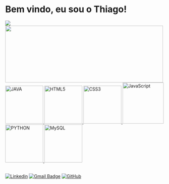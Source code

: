 # Bem vindo, eu sou o Thiago!
<table>
  <a href="https://github.com/seixasthii">
  
  <img  src="https://github-readme-stats.vercel.app/api/top-langs/?username=seixasthii&langs_count=8&theme=tokyonight"/>
  <img width="500" height="180em" src="https://github-readme-stats.vercel.app/api?username=seixasthii&show_icons=true&theme=tokyonight&include_all_commits=true&count_private=true"/> 
  <br>

  <img src="https://img.icons8.com/?size=100&id=13679&format=png&color=000000" width="120" alt="JAVA" >
  <img src="https://img.icons8.com/color/2x/html-5.png" width="120" alt="HTML5">
  <img src="https://img.icons8.com/color/2x/css3.png" width="120" alt="CSS3">
  <img src="https://static.vecteezy.com/system/resources/previews/027/127/560/non_2x/javascript-logo-javascript-icon-transparent-free-png.png" width="130" alt="JavaScript">
  <img src="https://img.icons8.com/?size=100&id=13441&format=png&color=000000" width="120" alt="PYTHON">
  <img src="https://img.icons8.com/?size=100&id=39855&format=png&color=000000" width="120" alt="MySQL">
  
</table>

  
  [![Linkedin](https://img.shields.io/badge/-ThiagoSeixas-blue?style=flat-square&logo=Linkedin&logoColor=white)](www.linkedin.com/in/thiago-seixas-3a4a0628a)
  [![Gmail Badge](https://img.shields.io/badge/-thiagoseixas2005@gmail.com-006bed?style=flat-square&logo=Gmail&logoColor=white&link=mailto:thiagoseixas2005@gmail.com)](mailto:thiagoseixas2005@gmail.com)
  [![GitHub](https://img.shields.io/github/followers/seixasthii?label=follow&style=social)](https://github.com/seixasthii)
</div>
